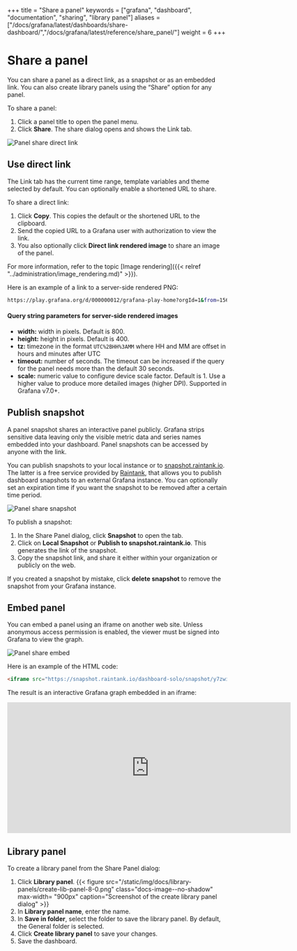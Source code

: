 +++
title = "Share a panel"
keywords = ["grafana", "dashboard", "documentation", "sharing", "library panel"]
aliases = ["/docs/grafana/latest/dashboards/share-dashboard/","/docs/grafana/latest/reference/share_panel/"]
weight = 6
+++

# Share a panel

You can share a panel as a direct link, as a snapshot or as an embedded link. You can also create library panels using the “Share” option for any panel. 

To share a panel:

1. Click a panel title to open the panel menu.
1. Click **Share**. The share dialog opens and shows the Link tab.

![Panel share direct link](/static/img/docs/sharing/share-panel-direct-link-8-0.png)
## Use direct link

The Link tab has the current time range, template variables and theme selected by default. You can optionally enable a shortened URL to share.

To share a direct link:

1. Click **Copy**. This copies the default or the shortened URL to the clipboard.
1. Send the copied URL to a Grafana user with authorization to view the link.
1. You also optionally click **Direct link rendered image** to share an image of the panel.

For more information, refer to the topic [Image rendering]({{< relref "../administration/image_rendering.md)" >}}).

Here is an example of a link to a server-side rendered PNG:

```bash
https://play.grafana.org/d/000000012/grafana-play-home?orgId=1&from=1568719680173&to=1568726880174&panelId=4&fullscreen
```
#### Query string parameters for server-side rendered images

- **width:** width in pixels. Default is 800.
- **height:** height in pixels. Default is 400.
- **tz:** timezone in the format `UTC%2BHH%3AMM` where HH and MM are offset in hours and minutes after UTC
- **timeout:** number of seconds. The timeout can be increased if the query for the panel needs more than the default 30 seconds.
- **scale:** numeric value to configure device scale factor. Default is 1. Use a higher value to produce more detailed images (higher DPI). Supported in Grafana v7.0+.

## Publish snapshot

A panel snapshot shares an interactive panel publicly. Grafana strips sensitive data leaving only the visible metric data and series names embedded into your dashboard. Panel snapshots can be accessed by anyone with the link.

You can publish snapshots to your local instance or to [snapshot.raintank.io](http://snapshot.raintank.io). The latter is a free service provided by [Raintank](http://raintank.io), that allows you to publish dashboard snapshots to an external Grafana instance. You can optionally set an expiration time if you want the snapshot to be removed after a certain time period.

![Panel share snapshot](/static/img/docs/sharing/share-panel-snapshot-8-0.png)

To publish a snapshot:

1. In the Share Panel dialog, click **Snapshot** to open the tab.
1. Click on **Local Snapshot** or **Publish to snapshot.raintank.io**. This generates the link of the snapshot.
1. Copy the snapshot link, and share it either within your organization or publicly on the web.

If you created a snapshot by mistake, click **delete snapshot** to remove the snapshot from your Grafana instance.

## Embed panel

You can embed a panel using an iframe on another web site. Unless anonymous access permission is enabled, the viewer must be signed into Grafana to view the graph.

![Panel share embed](/static/img/docs/sharing/share-panel-embedded-link-8-0.png)

Here is an example of the HTML code:

```html
<iframe src="https://snapshot.raintank.io/dashboard-solo/snapshot/y7zwi2bZ7FcoTlB93WN7yWO4aMiz3pZb?from=1493369923321&to=1493377123321&panelId=4" width="650" height="300" frameborder="0"></iframe>
```

The result is an interactive Grafana graph embedded in an iframe:

<iframe src="https://snapshot.raintank.io/dashboard-solo/snapshot/y7zwi2bZ7FcoTlB93WN7yWO4aMiz3pZb?from=1493369923321&to=1493377123321&panelId=4" width="650" height="300" frameborder="0"></iframe>

## Library panel

To create a library panel from the Share Panel dialog:

1. Click **Library panel**. 
   {{< figure src="/static/img/docs/library-panels/create-lib-panel-8-0.png" class="docs-image--no-shadow" max-width= "900px" caption="Screenshot of the create library panel dialog" >}}
1. In **Library panel name**, enter the name.
1. In **Save in folder**, select the folder to save the library panel. By default, the General folder is selected.
1. Click **Create library panel** to save your changes.
1. Save the dashboard. 
